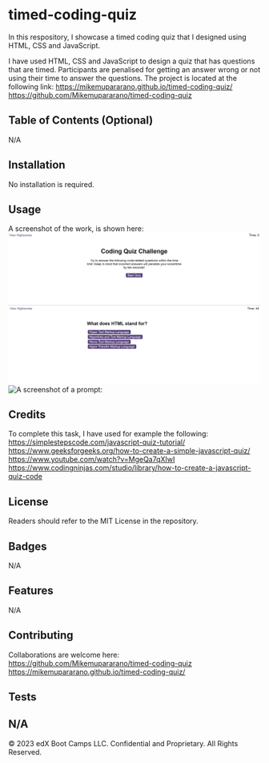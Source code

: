 # timed-coding-quiz
In this respository, I showcase a timed coding quiz that I designed using HTML, CSS and JavaScript.

I have used HTML, CSS and JavaScript to design a quiz that has questions that are timed. Participants are penalised for getting an answer wrong or not using their time to answer the questions. 
The project is located at the following link:
https://mikemupararano.github.io/timed-coding-quiz/
https://github.com/Mikemupararano/timed-coding-quiz


## Table of Contents (Optional)
N/A

## Installation

No installation is required.

## Usage 
A screenshot of the work, is shown here:
![A screenshot of the project landing page is here:](./assets/images/quiz-landing%20page.png)
![A screenshot of the application showing a question:](./assets/images/question1.png)
![A screenshot of a prompt:](./assets/lowercase-prompt.png)



## Credits

To complete this task, I have used for example the following:
https://simplestepscode.com/javascript-quiz-tutorial/
https://www.geeksforgeeks.org/how-to-create-a-simple-javascript-quiz/
https://www.youtube.com/watch?v=MgeQa7qXIwI
https://www.codingninjas.com/studio/library/how-to-create-a-javascript-quiz-code
## License
Readers should refer to the MIT License in the repository.

## Badges

N/A

## Features

N/A

## Contributing

Collaborations are welcome here:
https://github.com/Mikemupararano/timed-coding-quiz
https://mikemupararano.github.io/timed-coding-quiz/
## Tests

N/A
---

© 2023 edX Boot Camps LLC. Confidential and Proprietary. All Rights Reserved.

